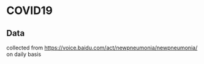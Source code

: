 # COVID19

## Data
collected from https://voice.baidu.com/act/newpneumonia/newpneumonia/ on daily basis
